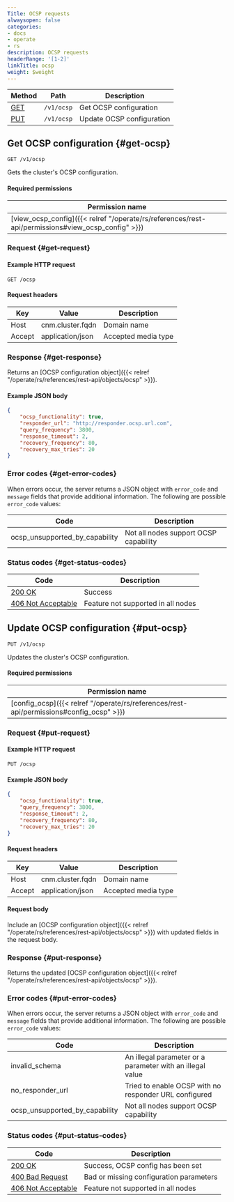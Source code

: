 ```yaml
---
Title: OCSP requests
alwaysopen: false
categories:
- docs
- operate
- rs
description: OCSP requests
headerRange: '[1-2]'
linkTitle: ocsp
weight: $weight
---
```


| Method | Path | Description |
|--------|------|-------------|
| [GET](#get-ocsp) | `/v1/ocsp` | Get OCSP configuration |
| [PUT](#put-ocsp) | `/v1/ocsp` | Update OCSP configuration |

## Get OCSP configuration {#get-ocsp}

	GET /v1/ocsp

Gets the cluster's OCSP configuration.

#### Required permissions

| Permission name |
|-----------------|
| [view_ocsp_config]({{< relref "/operate/rs/references/rest-api/permissions#view_ocsp_config" >}}) |

### Request {#get-request} 

#### Example HTTP request

	GET /ocsp 


#### Request headers

| Key | Value | Description |
|-----|-------|-------------|
| Host | cnm.cluster.fqdn | Domain name |
| Accept | application/json | Accepted media type |

### Response {#get-response} 

Returns an [OCSP configuration object]({{< relref "/operate/rs/references/rest-api/objects/ocsp" >}}).

#### Example JSON body

```json
{
    "ocsp_functionality": true,
    "responder_url": "http://responder.ocsp.url.com",
    "query_frequency": 3800,
    "response_timeout": 2,
    "recovery_frequency": 80,
    "recovery_max_tries": 20
}
```

### Error codes {#get-error-codes} 

When errors occur, the server returns a JSON object with `error_code` and `message` fields that provide additional information. The following are possible `error_code` values:

| Code | Description |
|------|-------------|
| ocsp_unsupported_by_capability | Not all nodes support OCSP capability | 

### Status codes {#get-status-codes} 

| Code | Description |
|------|-------------|
| [200 OK](http://www.w3.org/Protocols/rfc2616/rfc2616-sec10.html#sec10.2.1) | Success |
| [406 Not Acceptable](http://www.w3.org/Protocols/rfc2616/rfc2616-sec10.html#sec10.4.7) | Feature not supported in all nodes |

## Update OCSP configuration {#put-ocsp}

	PUT /v1/ocsp

Updates the cluster's OCSP configuration.

#### Required permissions

| Permission name |
|-----------------|
| [config_ocsp]({{< relref "/operate/rs/references/rest-api/permissions#config_ocsp" >}}) |

### Request {#put-request} 

#### Example HTTP request

	PUT /ocsp 

#### Example JSON body

```json
{
    "ocsp_functionality": true,
    "query_frequency": 3800,
    "response_timeout": 2,
    "recovery_frequency": 80,
    "recovery_max_tries": 20
}
```

#### Request headers

| Key | Value | Description |
|-----|-------|-------------|
| Host | cnm.cluster.fqdn | Domain name |
| Accept | application/json | Accepted media type |

#### Request body

Include an [OCSP configuration object]({{< relref "/operate/rs/references/rest-api/objects/ocsp" >}}) with updated fields in the request body.

### Response {#put-response} 

Returns the updated [OCSP configuration object]({{< relref "/operate/rs/references/rest-api/objects/ocsp" >}}).

### Error codes {#put-error-codes} 

When errors occur, the server returns a JSON object with `error_code` and `message` fields that provide additional information. The following are possible `error_code` values:

| Code | Description |
|------|-------------|
| invalid_schema | An illegal parameter or a parameter with an illegal value |
| no_responder_url | Tried to enable OCSP with no responder URL configured |
| ocsp_unsupported_by_capability | Not all nodes support OCSP capability |

### Status codes {#put-status-codes} 

| Code | Description |
|------|-------------|
| [200 OK](http://www.w3.org/Protocols/rfc2616/rfc2616-sec10.html#sec10.2.1) | Success, OCSP config has been set |
| [400 Bad Request](http://www.w3.org/Protocols/rfc2616/rfc2616-sec10.html#sec10.4.1) | Bad or missing configuration parameters |
| [406 Not Acceptable](http://www.w3.org/Protocols/rfc2616/rfc2616-sec10.html#sec10.4.7) | Feature not supported in all nodes |
